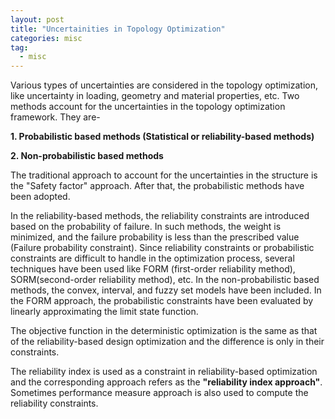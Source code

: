 ```yaml
---
layout: post
title: "Uncertainities in Topology Optimization"
categories: misc
tag: 
  - misc
---
```


Various types of uncertainties are considered in the topology optimization, like uncertainty in loading, geometry and material properties, etc. Two methods account for the uncertainties in the topology optimization framework. They are-

**1. Probabilistic based methods (Statistical or reliability-based methods)**

**2. Non-probabilistic based methods**

The traditional approach to account for the uncertainties in the structure is the "Safety factor" approach. After that, the probabilistic methods have been adopted.

In the reliability-based methods, the reliability constraints are introduced based on the probability of failure. In such methods, the weight is minimized, and the failure probability is less than the prescribed value (Failure probability constraint). Since reliability constraints or probabilistic constraints are difficult to handle in the optimization process, several techniques have been used like FORM (first-order reliability method), SORM(second-order reliability method), etc. In the non-probabilistic based methods, the convex, interval, and fuzzy set models have been included. In the FORM approach, the probabilistic constraints have been evaluated by linearly approximating the limit state function.

The objective function in the deterministic optimization is the same as that of the reliability-based design optimization and the difference is only in their constraints.

The reliability index is used as a constraint in reliability-based optimization and the corresponding approach refers as the **"reliability index approach"**. Sometimes performance measure approach is also used to compute the reliability constraints.
